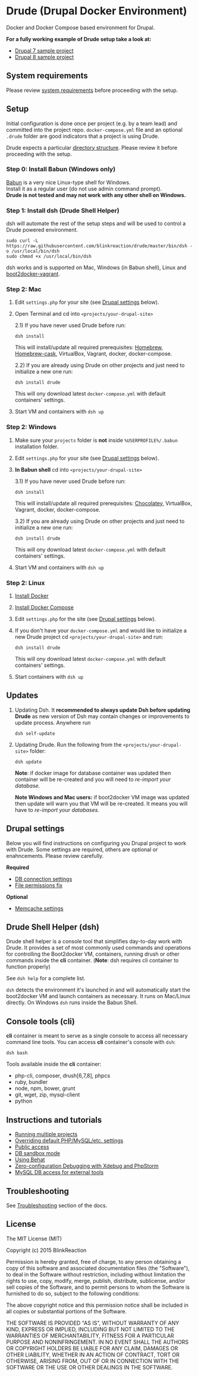 # Drude (**Dru**pal **D**ocker **E**nvironment)

Docker and Docker Compose based environment for Drupal.

**For a fully working example of Drude setup take a look at:**
 - [Drupal 7 sample project](https://github.com/blinkreaction/drude-d7-testing)
 - [Drupal 8 sample project](https://github.com/blinkreaction/drude-d8-testing)


## System requirements

Please review [system requirements](docs/system-requirements.md) before proceeding with the setup.


<a name="setup"></a>
## Setup

Initial configuration is done once per project (e.g. by a team lead) and committed into the project repo. 
`docker-compose.yml` file and an optional `.drude` folder are good indicators that a project is using Drude.  

Drude expects a particular [directory structure](docs/system-requirements.md). Please review it before proceeding with the setup.

### Step 0: Install Babun (Windows only)

[Babun](http://babun.github.io) is a very nice Linux-type shell for Windows.  
Install it as a regular user (do not use admin command prompt).  
**Drude is not tested and may not work with any other shell on Windows.**

### Step 1: Install dsh (Drude Shell Helper)

dsh will automate the rest of the setup steps and will be used to control a Drude powered environment.

    sudo curl -L https://raw.githubusercontent.com/blinkreaction/drude/master/bin/dsh -o /usr/local/bin/dsh
    sudo chmod +x /usr/local/bin/dsh

dsh works and is supported on Mac, Windows (in Babun shell), Linux and [boot2docker-vagrant](https://github.com/blinkreaction/boot2docker-vagrant).

### Step 2: Mac

 1. Edit `settings.php` for your site (see [Drupal settings](#drupal-settings) below).
 2. Open Terminal and cd into `<projects/your-drupal-site>`
 
    2.1) If you have never used Drude before run:
    ```
    dsh install
    ```
    This will install/update all required prerequisites: [Homebrew](http://brew.sh/), [Homebrew-cask](https://github.com/caskroom/homebrew-cask), VirtualBox, Vagrant, docker, docker-compose.
    
    2.2) If you are already using Drude on other projects and just need to initialize a new one run:
    ```
    dsh install drude
    ```
    This will ony download latest `docker-compose.yml` with default containers' settings.
    
 3. Start VM and containers with `dsh up`

### Step 2: Windows

 1. Make sure your `projects` folder is **not** inside `%USERPROFILE%/.babun` installation folder.
 2. Edit `settings.php` for your site (see [Drupal settings](#drupal-settings) below).
 3. **In Babun shell** cd into `<projects/your-drupal-site>`
 
    3.1) If you have never used Drude before run:
    ```
    dsh install
    ```
    This will install/update all required prerequisites: [Chocolatey](https://chocolatey.org/), VirtualBox, Vagrant, docker, docker-compose.
    
    3.2) If you are already using Drude on other projects and just need to initialize a new one run:
    ```
    dsh install drude
    ```
    This will ony download latest `docker-compose.yml` with default containers' settings.
    
 4. Start VM and containers with `dsh up`
 
### Step 2: Linux

 1. [Install Docker](https://docs.docker.com/compose/install/#install-docker)
 2. [Install Docker Compose](https://docs.docker.com/compose/install/#install-compose)
 3. Edit `settings.php` for the site (see [Drupal settings](#drupal-settings) below).
 4. If you don't have your `docker-compose.yml` and would like to initialize a new Drude project cd `<projects/your-drupal-site>` and run:
 
    ```
    dsh install drude
    ```
    This will ony download latest `docker-compose.yml` with default containers' settings.

 5. Start containers with `dsh up`

<a name="updates"></a>
## Updates

 1. Updating Dsh. It **recommended to always update Dsh before updating Drude** as new version of Dsh may contain changes or improvements to update process. Anywhere run

        dsh self-update

 2. Updating Drude. Run the following from the `<projects/your-drupal-site>` folder:
 
        dsh update

    **Note**: if docker image for database container was updated then container will be re-created and you will need to _re-import your database._ 
    
    **Note Windows and Mac users:** if boot2docker VM image was updated then update will warn you that VM will be re-created. It means you will have to _re-import your databases._ 

<a name="drupal-settings"></a>
## Drupal settings

Below you will find instructions on configuring you Drupal project to work with Drude.
Some settings are required, others are optional or enahncements. Please review carefully.

**Required**
- [DB connection settings](docs/drupal-settings.md#db)
- [File permissions fix](docs/drupal-settings.md#file-permissions)

**Optional**
- [Memcache settings](docs/drupal-settings.md#memcache)

<a name="dsh"></a>
## Drude Shell Helper (dsh)

Drude shell helper is a console tool that simplifies day-to-day work with Drude.
It provides a set of most commonly used commands and operations for controlling the Boot2docker VM, containers, running drush or other commands inside the **cli** container. (**Note**: dsh requires cli container to function properly)

See `dsh help` for a complete list.

`dsh` detects the environment it's launched in and will automatically start the boot2docker VM and launch containers as necessary.
It runs on Mac/Linux directly. On Windows `dsh` runs inside the Babun Shell.

<a name="cli"></a>
## Console tools (cli)

**cli** container is meant to serve as a single console to access all necessary command line tools.
You can access **cli** container's console with `dsh`:

    dsh bash

Tools available inside the **cli** container:

- php-cli, composer, drush[6,7,8], phpcs
- ruby, bundler
- node, npm, bower, grunt
- git, wget, zip, mysql-client
- python

<a name="instructions"></a>
## Instructions and tutorials

- [Running multiple projects](docs/multiple-projects.md)
- [Overriding default PHP/MySQL/etc. settings](docs/settings.md)
- [Public access](docs/public-access.md)
- [DB sandbox mode](docs/db-sandbox.md)
- [Using Behat](docs/behat.md)
- [Zero-configuration Debugging with Xdebug and PhpStorm](docs/xdebug.md)
- [MySQL DB access for external tools](docs/db-access.md)

<a name="troubleshooting"></a>
## Troubleshooting

See [Troubleshooting](docs/troubleshooting.md) section of the docs.

## License

The MIT License (MIT)

Copyright (c) 2015 BlinkReaction

Permission is hereby granted, free of charge, to any person obtaining a copy
of this software and associated documentation files (the "Software"), to deal
in the Software without restriction, including without limitation the rights
to use, copy, modify, merge, publish, distribute, sublicense, and/or sell
copies of the Software, and to permit persons to whom the Software is
furnished to do so, subject to the following conditions:

The above copyright notice and this permission notice shall be included in all
copies or substantial portions of the Software.

THE SOFTWARE IS PROVIDED "AS IS", WITHOUT WARRANTY OF ANY KIND, EXPRESS OR
IMPLIED, INCLUDING BUT NOT LIMITED TO THE WARRANTIES OF MERCHANTABILITY,
FITNESS FOR A PARTICULAR PURPOSE AND NONINFRINGEMENT. IN NO EVENT SHALL THE
AUTHORS OR COPYRIGHT HOLDERS BE LIABLE FOR ANY CLAIM, DAMAGES OR OTHER
LIABILITY, WHETHER IN AN ACTION OF CONTRACT, TORT OR OTHERWISE, ARISING FROM,
OUT OF OR IN CONNECTION WITH THE SOFTWARE OR THE USE OR OTHER DEALINGS IN THE
SOFTWARE.
